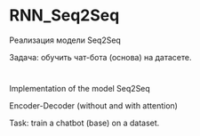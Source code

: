 # RNN_Seq2Seq

Реализация модели Seq2Seq 

Задача: обучить чат-бота (основа) на датасете. 

# 
Implementation of the model Seq2Seq 

Encoder-Decoder (without and with attention) 

Task: train a chatbot (base) on a dataset. 
